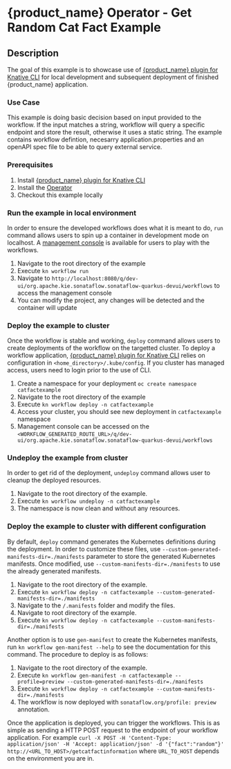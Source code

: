 # {product_name} Operator - Get Random Cat Fact Example

## Description

The goal of this example is to showcase use of [{product_name} plugin for Knative CLI](https://sonataflow.org/serverlessworkflow/main/testing-and-troubleshooting/kn-plugin-workflow-overview.html) for local development and subsequent deployment of finished {product_name} application.

### Use Case

This example is doing basic decision based on input provided to the workflow. If the input matches a string, workflow will query a specific endpoint and store the result, otherwise it uses a static string.
The example contains workflow defintion, necesarry application.properties and an openAPI spec file to be able to query external service.

### Prerequisites

1. Install [{product_name} plugin for Knative CLI](https://sonataflow.org/serverlessworkflow/main/testing-and-troubleshooting/kn-plugin-workflow-overview.html)
2. Install the [Operator](https://kiegroup.github.io/kogito-docs/serverlessworkflow/latest/cloud/operator/install-serverless-operator.html)
3. Checkout this example locally

### Run the example in local environment

In order to ensure the developed workflows does what it is meant to do, `run` command allows users to spin up a container in development mode on localhost. A [management console](https://sonataflow.org/serverlessworkflow/main/testing-and-troubleshooting/quarkus-dev-ui-extension/quarkus-dev-ui-overview.html) is available for users to play with the workflows.

1. Navigate to the root directory of the example
2. Execute `kn workflow run`
3. Navigate to `http://localhost:8080/q/dev-ui/org.apache.kie.sonataflow.sonataflow-quarkus-devui/workflows` to access the management console
4. You can modify the project, any changes will be detected and the container will update

### Deploy the example to cluster

Once the workflow is stable and working, `deploy` command allows users to create deployments of the workflow on the targetted cluster. To deploy a workflow application, [{product_name} plugin for Knative CLI](https://sonataflow.org/serverlessworkflow/main/testing-and-troubleshooting/kn-plugin-workflow-overview.html) relies on configuration in `<home_directory>/.kube/config`. If you cluster has managed access, users need to login prior to the use of CLI.

1. Create a namespace for your deployment `oc create namespace catfactexample`
2. Navigate to the root directory of the example
3. Execute `kn workflow deploy -n catfactexample`
4. Access your cluster, you should see new deployment in `catfactexample` namespace
5. Management console can be accessed on the `<WORKFLOW_GENERATED_ROUTE_URL>/q/dev-ui/org.apache.kie.sonataflow.sonataflow-quarkus-devui/workflows`

### Undeploy the example from cluster

In order to get rid of the deployment, `undeploy` command allows user to cleanup the deployed resources.

1. Navigate to the root directory of the example.
2. Execute `kn workflow undeploy -n catfactexample`
3. The namespace is now clean and without any resources.

### Deploy the example to cluster with different configuration

By default, `deploy` command generates the Kubernetes definitions during the deployment. In order to customize these files, use `--custom-generated-manifests-dir=./manifests` parameter to store the generated Kubernetes manifests. Once modified, use `--custom-manifests-dir=./manifests` to use the already generated manifests.

1. Navigate to the root directory of the example.
2. Execute `kn workflow deploy -n catfactexample --custom-generated-manifests-dir=./manifests`
3. Navigate to the `/.manifests` folder and modify the files.
4. Navigate to root directory of the example.
5. Execute `kn workflow deploy -n catfactexample --custom-manifests-dir=./manifests`

Another option is to use `gen-manifest` to create the Kubernetes manifests, run `kn workflow gen-manifest --help` to see the documentation for this command. The procedure to deploy is as follows:

1. Navigate to the root directory of the example.
2. Execute `kn workflow gen-manifest -n catfactexample --profile=preview --custom-generated-manifests-dir=./manifests`
3. Execute `kn workflow deploy -n catfactexample --custom-manifests-dir=./manifests`
4. The workflow is now deployed with `sonataflow.org/profile: preview` annotation.


Once the application is deployed, you can trigger the workflows. This is as simple as sending a
HTTP POST request to the endpoint of your workflow application. For example `curl -X POST -H 'Content-Type: application/json' -H 'Accept: application/json' -d '{"fact":"random"}' http://<URL_TO_HOST>/getcatfactinformation` where `URL_TO_HOST` depends on the environment you are in.